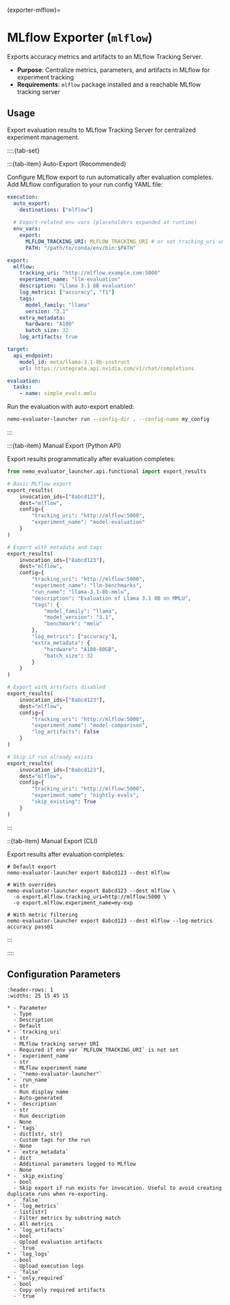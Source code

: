 (exporter-mlflow)=

# MLflow Exporter (`mlflow`)

Exports accuracy metrics and artifacts to an MLflow Tracking Server.

- **Purpose**: Centralize metrics, parameters, and artifacts in MLflow for experiment tracking
- **Requirements**: `mlflow` package installed and a reachable MLflow tracking server

## Usage

Export evaluation results to MLflow Tracking Server for centralized experiment management.

::::{tab-set}

:::{tab-item} Auto-Export (Recommended)

Configure MLflow export to run automatically after evaluation completes. Add MLflow configuration to your run config YAML file:

```yaml
execution:
  auto_export:
    destinations: ["mlflow"]
  
  # Export-related env vars (placeholders expanded at runtime)
  env_vars:
    export:
      MLFLOW_TRACKING_URI: MLFLOW_TRACKING_URI # or set tracking_uri under export.mflow
      PATH: "/path/to/conda/env/bin:$PATH"

export:
  mlflow:
    tracking_uri: "http://mlflow.example.com:5000"
    experiment_name: "llm-evaluation"
    description: "Llama 3.1 8B evaluation"
    log_metrics: ["accuracy", "f1"]
    tags:
      model_family: "llama"
      version: "3.1"
    extra_metadata:
      hardware: "A100"
      batch_size: 32
    log_artifacts: true

target:
  api_endpoint:
    model_id: meta/llama-3.1-8b-instruct
    url: https://integrate.api.nvidia.com/v1/chat/completions

evaluation:
  tasks:
    - name: simple_evals.mmlu
```

Run the evaluation with auto-export enabled:

```bash
nemo-evaluator-launcher run --config-dir . --config-name my_config
```

:::

:::{tab-item} Manual Export (Python API)

Export results programmatically after evaluation completes:

```python
from nemo_evaluator_launcher.api.functional import export_results

# Basic MLflow export
export_results(
    invocation_ids=["8abcd123"], 
    dest="mlflow", 
    config={
        "tracking_uri": "http://mlflow:5000",
        "experiment_name": "model-evaluation"
    }
)

# Export with metadata and tags
export_results(
    invocation_ids=["8abcd123"], 
    dest="mlflow", 
    config={
        "tracking_uri": "http://mlflow:5000",
        "experiment_name": "llm-benchmarks",
        "run_name": "llama-3.1-8b-mmlu",
        "description": "Evaluation of Llama 3.1 8B on MMLU",
        "tags": {
            "model_family": "llama",
            "model_version": "3.1",
            "benchmark": "mmlu"
        },
        "log_metrics": ["accuracy"],
        "extra_metadata": {
            "hardware": "A100-80GB",
            "batch_size": 32
        }
    }
)

# Export with artifacts disabled
export_results(
    invocation_ids=["8abcd123"], 
    dest="mlflow", 
    config={
        "tracking_uri": "http://mlflow:5000",
        "experiment_name": "model-comparison",
        "log_artifacts": False
    }
)

# Skip if run already exists
export_results(
    invocation_ids=["8abcd123"], 
    dest="mlflow", 
    config={
        "tracking_uri": "http://mlflow:5000",
        "experiment_name": "nightly-evals",
        "skip_existing": True
    }
)
```

:::

::{tab-item} Manual Export (CLI)

Export results after evaluation completes:

```shell
# Default export
nemo-evaluator-launcher export 8abcd123 --dest mlflow

# With overrides
nemo-evaluator-launcher export 8abcd123 --dest mlflow \
  -o export.mlflow.tracking_uri=http://mlflow:5000 \
  -o export.mlflow.experiment_name=my-exp

# With metric filtering
nemo-evaluator-launcher export 8abcd123 --dest mlflow --log-metrics accuracy pass@1
```

:::


::::

## Configuration Parameters

```{list-table}
:header-rows: 1
:widths: 25 15 45 15

* - Parameter
  - Type
  - Description
  - Default
* - `tracking_uri`
  - str
  - MLflow tracking server URI
  - Required if env var `MLFLOW_TRACKING_URI` is not set
* - `experiment_name`
  - str
  - MLflow experiment name
  - `"nemo-evaluator-launcher"`
* - `run_name`
  - str
  - Run display name
  - Auto-generated
* - `description`
  - str
  - Run description
  - None
* - `tags`
  - dict[str, str]
  - Custom tags for the run
  - None
* - `extra_metadata`
  - dict
  - Additional parameters logged to MLflow
  - None
* - `skip_existing`
  - bool
  - Skip export if run exists for invocation. Useful to avoid creating duplicate runs when re-exporting.
  - `false`
* - `log_metrics`
  - list[str]
  - Filter metrics by substring match
  - All metrics
* - `log_artifacts`
  - bool
  - Upload evaluation artifacts
  - `true`
* - `log_logs`
  - bool
  - Upload execution logs
  - `false`
* - `only_required`
  - bool
  - Copy only required artifacts
  - `true`
```
